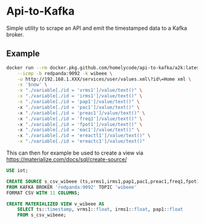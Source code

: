 # Api-to-Kafka

Simple utility to scrape an API and emit the timestamped data to a Kafka broker.

## Example

~~~bash
docker run --rm docker.pkg.github.com/homelycode/api-to-kafka/a2k:latest \
	--icmp -b redpanda:9092 -k wibeee \
	-u http://192.168.1.XXX/services/user/values.xml\?id\=Home xml \
	-x '$now' \
	-x "./variable[./id = 'vrms1']/value/text()" \
    -x "./variable[./id = 'irms1']/value/text()" \
    -x "./variable[./id = 'pap1']/value/text()" \       
    -x "./variable[./id = 'pac1']/value/text()" \            
    -x "./variable[./id = 'preac1']/value/text()" \                 
    -x "./variable[./id = 'freq1']/value/text()" \                   
    -x "./variable[./id = 'fpot1']/value/text()" \                        
    -x "./variable[./id = 'eac1']/value/text()" \                           
    -x "./variable[./id = 'ereactl1']/value/text()" \
    -x "./variable[./id = 'ereactc1']/value/text()"                                    
~~~

This can then for example be used to create a view via  https://materialize.com/docs/sql/create-source/

~~~sql
USE iot;

CREATE SOURCE s_csv_wibeee (ts,vrms1,irms1,pap1,pac1,preac1,freq1,fpot1,eac1,ereactl1,ereactc1)
FROM KAFKA BROKER 'redpanda:9092' TOPIC 'wibeee'
FORMAT CSV WITH 11 COLUMNS;

CREATE MATERIALIZED VIEW v_wibeee AS 
	SELECT ts::timestamp, vrms1::float, irms1::float, pap1::float
	FROM s_csv_wibeee;
~~~